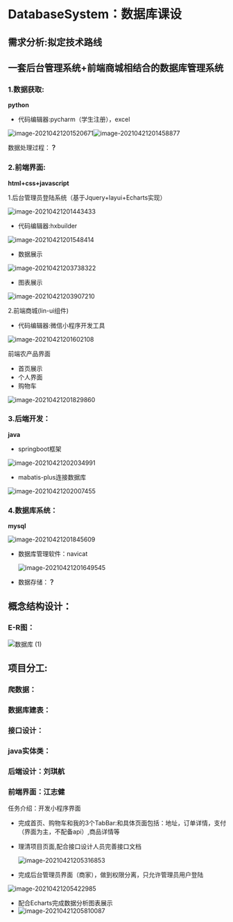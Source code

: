 # DatabaseSystem：数据库课设

## 需求分析:拟定技术路线

## 一套后台管理系统+前端商城相结合的数据库管理系统

### 1.数据获取:

**python**

- 代码编辑器:pycharm（学生注册），excel

 ![image-20210421201520671](README/image-20210421201520671.png)![image-20210421201458877](README/image-20210421201458877.png) 

数据处理过程：**？**

### 2.前端界面:

**html+css+javascript**

1.后台管理员登陆系统（基于Jquery+layui+Echarts实现）

![image-20210421201443433](README/image-20210421201443433.png)

- 代码编辑器:hxbuilder

![image-20210421201548414](README/image-20210421201548414.png)

- 数据展示

![image-20210421203738322](README/image-20210421203738322.png)

- 图表展示

![image-20210421203907210](README/image-20210421203907210.png)

2.前端商城(lin-ui组件)

- 代码编辑器:微信小程序开发工具

![image-20210421201602108](README/image-20210421201602108.png)

前端农产品界面

- 首页展示
- 个人界面
- 购物车

![image-20210421201829860](README/image-20210421201829860.png)

### 3.后端开发：

**java**

- springboot框架

![image-20210421202034991](README/image-20210421202034991.png)

- mabatis-plus连接数据库

![image-20210421202007455](README/image-20210421202007455.png)

### 4.数据库系统：

**mysql**

![image-20210421201845609](README/image-20210421201845609.png)

- 数据库管理软件：navicat 

  ![image-20210421201649545](README/image-20210421201649545-1619009457070.png)

- 数据存储：**？**



## 概念结构设计：

### E-R图：

![数据库 (1)](README/%E6%95%B0%E6%8D%AE%E5%BA%93%20(1)-1619009451954.jpg)

## 项目分工:

### 爬数据：



### 数据库建表：



### 接口设计：



### java实体类：



### 后端设计：刘琪航



### 前端界面：江志健

任务介绍：开发小程序界面

- 完成首页、购物车和我的3个TabBar:和具体页面包括：地址，订单详情，支付（界面为主，不配备api）,商品详情等

- 理清项目页面,配合接口设计人员完善接口文档

  ![image-20210421205316853](README/image-20210421205316853.png)

- 完成后台管理员界面（商家），做到权限分离，只允许管理员用户登陆

![image-20210421205422985](README/image-20210421205422985.png)

- 配合Echarts完成数据分析图表展示
- ![image-20210421205810087](README/image-20210421205810087.png)